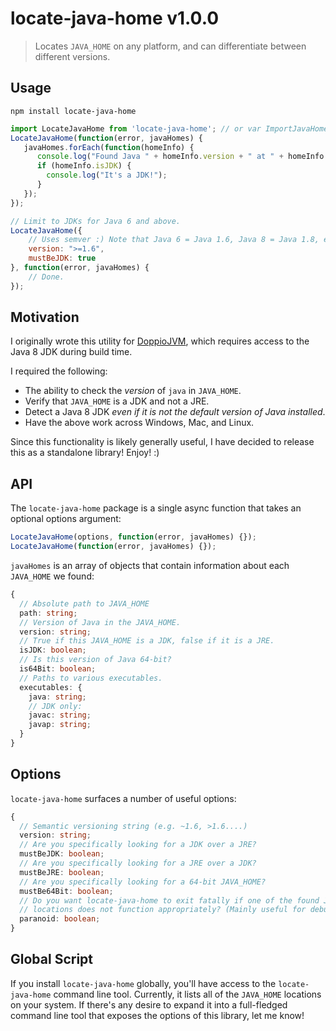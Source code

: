 # locate-java-home v1.0.0
> Locates `JAVA_HOME` on any platform, and can differentiate between different versions.

## Usage

    npm install locate-java-home

```js
import LocateJavaHome from 'locate-java-home'; // or var ImportJavaHome = require('locate-java-home').default;
LocateJavaHome(function(error, javaHomes) {
   javaHomes.forEach(function(homeInfo) {
      console.log("Found Java " + homeInfo.version + " at " + homeInfo.path);
      if (homeInfo.isJDK) {
        console.log("It's a JDK!");
      }
   });
});

// Limit to JDKs for Java 6 and above.
LocateJavaHome({
    // Uses semver :) Note that Java 6 = Java 1.6, Java 8 = Java 1.8, etc.
    version: ">=1.6",
    mustBeJDK: true
}, function(error, javaHomes) {
    // Done.
});
```

## Motivation

I originally wrote this utility for [DoppioJVM](https://github.com/plamsa-umass/doppio),
which requires access to the Java 8 JDK during build time.

I required the following:

* The ability to check the *version* of `java` in `JAVA_HOME`.
* Verify that `JAVA_HOME` is a JDK and not a JRE.
* Detect a Java 8 JDK *even if it is not the default version of Java installed*.
* Have the above work across Windows, Mac, and Linux.

Since this functionality is likely generally useful, I have decided to release this
as a standalone library! Enjoy! :)


## API

The `locate-java-home` package is a single async function that takes an optional options argument:

```js
LocateJavaHome(options, function(error, javaHomes) {});
LocateJavaHome(function(error, javaHomes) {});
```

`javaHomes` is an array of objects that contain information about each `JAVA_HOME` we found:

```typescript
{
  // Absolute path to JAVA_HOME
  path: string;
  // Version of Java in the JAVA_HOME.
  version: string;
  // True if this JAVA_HOME is a JDK, false if it is a JRE.
  isJDK: boolean;
  // Is this version of Java 64-bit?
  is64Bit: boolean;
  // Paths to various executables.
  executables: {
    java: string;
    // JDK only:
    javac: string;
    javap: string;
  }
}
```

## Options

`locate-java-home` surfaces a number of useful options:

```typescript
{
  // Semantic versioning string (e.g. ~1.6, >1.6....)
  version: string;
  // Are you specifically looking for a JDK over a JRE?
  mustBeJDK: boolean;
  // Are you specifically looking for a JRE over a JDK?
  mustBeJRE: boolean;
  // Are you specifically looking for a 64-bit JAVA_HOME?
  mustBe64Bit: boolean;
  // Do you want locate-java-home to exit fatally if one of the found JAVA_HOME
  // locations does not function appropriately? (Mainly useful for debugging.)
  paranoid: boolean;
}
```

## Global Script

If you install `locate-java-home` globally, you'll have access to the `locate-java-home` command
line tool. Currently, it lists all of the `JAVA_HOME` locations on your system. If there's any
desire to expand it into a full-fledged command line tool that exposes the options of this
library, let me know!

